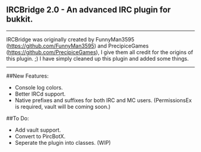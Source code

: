 ## IRCBridge 2.0 - An advanced IRC plugin for bukkit.
----
IRCBridge was originally created by FunnyMan3595 (https://github.com/FunnyMan3595) and PrecipiceGames (https://github.com/PrecipiceGames), I give them all credit for the origins of this plugin. ;)
I have simply cleaned up this plugin and added some things.

----
##New Features:
- Console log colors.
- Better IRCd support.
- Native prefixes and suffixes for both IRC and MC users. (PermissionsEx is required, vault will be coming soon.)

##To Do:
+ Add vault support.
+ Convert to PircBotX.
+ Seperate the plugin into classes. (WIP)
